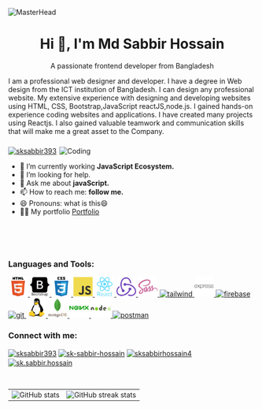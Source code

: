![MasterHead](https://media.licdn.com/dms/image/C5616AQFWSOVvkmcETg/profile-displaybackgroundimage-shrink_350_1400/0/1663358183982?e=1706745600&v=beta&t=1lAnrX3xOQ4YsICcf2_5USE3qfuu9ZtRW9JjI1s-efU)

###### <h1 align="center">Hi 👋, I'm Md Sabbir Hossain</h1>

<p align="center">A passionate frontend developer from Bangladesh</p>

I am a professional web designer and developer. I have a degree in Web design from the ICT institution of Bangladesh. I can design any professional website. My extensive experience with designing and developing websites using HTML, CSS, Bootstrap,JavaScript reactJS,node.js. I gained hands-on experience coding websites and applications. I have created many projects using Reactjs. I also gained valuable teamwork and communication skills that will make me a great asset to the Company.

###

<img align="right" alt="Coding" width="400" src="https://cdn.dribbble.com/users/1162077/screenshots/3848914/programmer.gif">

<div align="left"><p> <a href="https://twitter.com/sksabbir393" target="blank"><img src="https://img.shields.io/twitter/follow/sksabbir393?logo=twitter&style=for-the-badge" alt="sksabbir393" /></a> </p>

- 🌱 I’m currently working **JavaScript Ecosystem.**
- 🤔 I’m looking for help.
- 💬 Ask me about **javaScript.**
- 📫 How to reach me: **follow me.**
- 😄 Pronouns: what is this😄
- 👨‍💻 My portfolio <a href="https://boisterous-jelly-1900a6.netlify.app/">Portfolio</a></div>

<br>
<br>
<br>


<h3 align="left">Languages and Tools:</h3>
<p align="left"> <a href="https://www.w3.org/html/" target="_blank" rel="noreferrer"> <img src="https://raw.githubusercontent.com/devicons/devicon/master/icons/html5/html5-original-wordmark.svg" alt="html5" width="40" height="40"/> </a> <a href="https://getbootstrap.com" target="_blank" rel="noreferrer"> <img src="https://raw.githubusercontent.com/devicons/devicon/master/icons/bootstrap/bootstrap-plain-wordmark.svg" alt="bootstrap" width="40" height="40"/> </a> <a href="https://www.w3schools.com/css/" target="_blank" rel="noreferrer"> <img src="https://raw.githubusercontent.com/devicons/devicon/master/icons/css3/css3-original-wordmark.svg" alt="css3" width="40" height="40"/> <a href="https://developer.mozilla.org/en-US/docs/Web/JavaScript" target="_blank" rel="noreferrer"> <img src="https://raw.githubusercontent.com/devicons/devicon/master/icons/javascript/javascript-original.svg" alt="javascript" width="40" height="40"/> </a> <a href="https://reactjs.org/" target="_blank" rel="noreferrer"> <img src="https://raw.githubusercontent.com/devicons/devicon/master/icons/react/react-original-wordmark.svg" alt="react" width="40" height="40"/> </a> <a href="https://redux.js.org" target="_blank" rel="noreferrer"> <img src="https://raw.githubusercontent.com/devicons/devicon/master/icons/redux/redux-original.svg" alt="redux" width="40" height="40"/> </a> <a href="https://sass-lang.com" target="_blank" rel="noreferrer"> <img src="https://raw.githubusercontent.com/devicons/devicon/master/icons/sass/sass-original.svg" alt="sass" width="40" height="40"/> </a> <a href="https://tailwindcss.com/" target="_blank" rel="noreferrer"> <img src="https://www.vectorlogo.zone/logos/tailwindcss/tailwindcss-icon.svg" alt="tailwind" width="40" height="40"/> </a> </a> <a href="https://expressjs.com" target="_blank" rel="noreferrer"> <img src="https://raw.githubusercontent.com/devicons/devicon/master/icons/express/express-original-wordmark.svg" alt="express" width="40" height="40"/> </a> <a href="https://firebase.google.com/" target="_blank" rel="noreferrer"> <img src="https://www.vectorlogo.zone/logos/firebase/firebase-icon.svg" alt="firebase" width="40" height="40"/> </a> <a href="https://git-scm.com/" target="_blank" rel="noreferrer"> <img src="https://www.vectorlogo.zone/logos/git-scm/git-scm-icon.svg" alt="git" width="40" height="40"/> </a>  <a href="https://www.linux.org/" target="_blank" rel="noreferrer"> <img src="https://raw.githubusercontent.com/devicons/devicon/master/icons/linux/linux-original.svg" alt="linux" width="40" height="40"/> </a> <a href="https://www.mongodb.com/" target="_blank" rel="noreferrer"> <img src="https://raw.githubusercontent.com/devicons/devicon/master/icons/mongodb/mongodb-original-wordmark.svg" alt="mongodb" width="40" height="40"/> </a> <a href="https://www.nginx.com" target="_blank" rel="noreferrer"> <img src="https://raw.githubusercontent.com/devicons/devicon/master/icons/nginx/nginx-original.svg" alt="nginx" width="40" height="40"/> </a> <a href="https://nodejs.org" target="_blank" rel="noreferrer"> <img src="https://raw.githubusercontent.com/devicons/devicon/master/icons/nodejs/nodejs-original-wordmark.svg" alt="nodejs" width="40" height="40"/> </a> <a href="https://postman.com" target="_blank" rel="noreferrer"> <img src="https://www.vectorlogo.zone/logos/getpostman/getpostman-icon.svg" alt="postman" width="40" height="40"/> </a>  </p>

### Connect with me:

<p align="left">
<a href="https://twitter.com/sksabbir393" target="blank"><img align="center" src="https://raw.githubusercontent.com/rahuldkjain/github-profile-readme-generator/master/src/images/icons/Social/twitter.svg" alt="sksabbir393" height="30" width="40" /></a>
<a href="https://linkedin.com/in/sk-sabbir-hossain" target="blank"><img align="center" src="https://raw.githubusercontent.com/rahuldkjain/github-profile-readme-generator/master/src/images/icons/Social/linked-in-alt.svg" alt="sk-sabbir-hossain" height="30" width="40" /></a>
<a href="https://fb.com/sksabbirhossain4" target="blank"><img align="center" src="https://raw.githubusercontent.com/rahuldkjain/github-profile-readme-generator/master/src/images/icons/Social/facebook.svg" alt="sksabbirhossain4" height="30" width="40" /></a>
<a href="https://instagram.com/sk.sabbir.hossain" target="blank"><img align="center" src="https://raw.githubusercontent.com/rahuldkjain/github-profile-readme-generator/master/src/images/icons/Social/instagram.svg" alt="sk.sabbir.hossain" height="30" width="40" /></a>
</p>
<br>

<div align="center">

<table>
  <tr>
    <td>
      <img src="https://github-readme-stats.vercel.app/api?username=sksabbirhossain&show_icons=true" alt="GitHub stats">
    </td>
    <td>
      <img src="https://streak-stats.demolab.com/?user=sksabbirhossain" alt="GitHub streak stats">
    </td>
  </tr>
</table>
